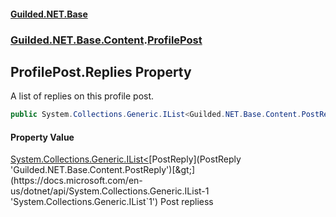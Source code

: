
#### [Guilded.NET.Base](index 'index')
### [Guilded.NET.Base.Content](index#Guilded_NET_Base_Content 'Guilded.NET.Base.Content').[ProfilePost](ProfilePost 'Guilded.NET.Base.Content.ProfilePost')
## ProfilePost.Replies Property
A list of replies on this profile post.  
```csharp
public System.Collections.Generic.IList<Guilded.NET.Base.Content.PostReply> Replies { get; set; }
```

#### Property Value
[System.Collections.Generic.IList&lt;](https://docs.microsoft.com/en-us/dotnet/api/System.Collections.Generic.IList-1 'System.Collections.Generic.IList`1')[PostReply](PostReply 'Guilded.NET.Base.Content.PostReply')[&gt;](https://docs.microsoft.com/en-us/dotnet/api/System.Collections.Generic.IList-1 'System.Collections.Generic.IList`1')
Post repliess
